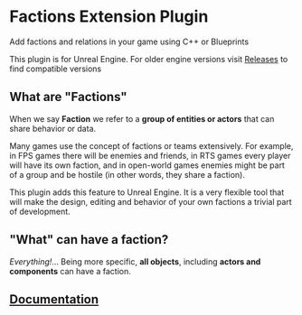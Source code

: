 # Factions Extension Plugin

Add factions and relations in your game using C++ or Blueprints

This plugin is for Unreal Engine. For older engine versions visit [Releases](https://github.com/PipeRift/FactionsExtension/releases) to find compatible versions<br>

## What are "Factions"
When we say **Faction** we refer to a **group of entities or actors** that can share behavior or data.

Many games use the concept of factions or teams extensively. For example, in FPS games there will be enemies and friends, in RTS games every player will have its own faction, and in open-world games enemies might be part of a group and be hostile (in other words, they share a faction).

This plugin adds this feature to Unreal Engine. It is a very flexible tool that will make the design, editing and behavior of your own factions a trivial part of development.

## "What" can have a faction?
*Everything!*... Being more specific, **all objects**, including **actors and components** can have a faction.

## [Documentation](https://piperift.com/FactionsExtension/)
